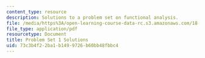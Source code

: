 ```yaml
---
content_type: resource
description: Solutions to a problem set on functional analysis.
file: /media/https%3A/open-learning-course-data-rc.s3.amazonaws.com/18-102-introduction-to-functional-analysis-spring-2009/73c3b4f22ba1b1499726b60bb48fbbc4_MIT18_102s09_sol_pset01.pdf
file_type: application/pdf
resourcetype: Document
title: Problem Set 1 Solutions
uid: 73c3b4f2-2ba1-b149-9726-b60bb48fbbc4
---
```

